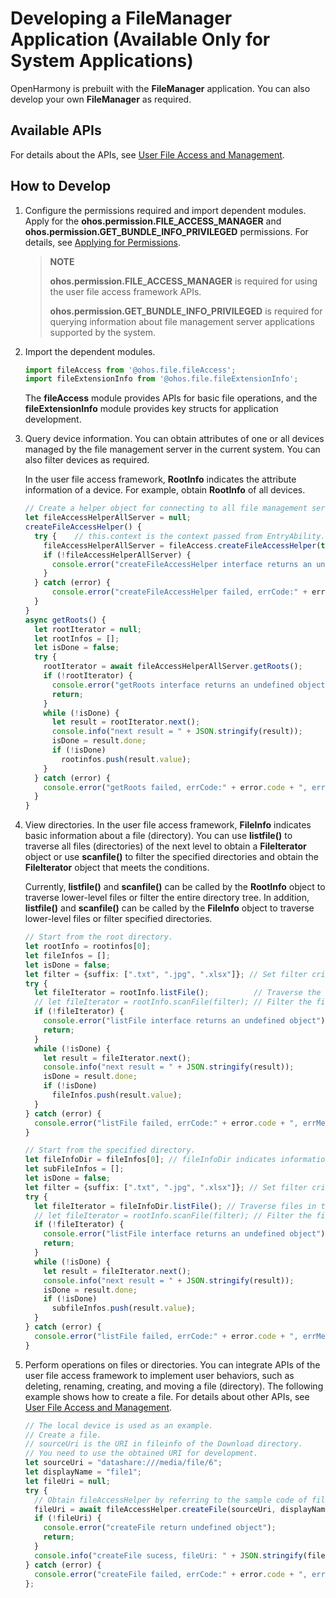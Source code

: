 # Developing a FileManager Application (Available Only for System Applications)

OpenHarmony is prebuilt with the **FileManager** application. You can also develop your own **FileManager** as required.

## Available APIs

For details about the APIs, see [User File Access and Management](../reference/apis/js-apis-fileAccess.md).

## How to Develop

1. Configure the permissions required and import dependent modules.
   Apply for the **ohos.permission.FILE_ACCESS_MANAGER** and **ohos.permission.GET_BUNDLE_INFO_PRIVILEGED** permissions. For details, see [Applying for Permissions](../security/accesstoken-guidelines.md).

   > **NOTE**
   >
   > **ohos.permission.FILE_ACCESS_MANAGER** is required for using the user file access framework APIs.
   >
   > **ohos.permission.GET_BUNDLE_INFO_PRIVILEGED** is required for querying information about file management server applications supported by the system.

2. Import the dependent modules.

   ```ts
   import fileAccess from '@ohos.file.fileAccess';
   import fileExtensionInfo from '@ohos.file.fileExtensionInfo';
   ```

   The **fileAccess** module provides APIs for basic file operations, and the **fileExtensionInfo** module provides key structs for application development.

3. Query device information.
   You can obtain attributes of one or all devices managed by the file management server in the current system. You can also filter devices as required.

   In the user file access framework, **RootInfo** indicates the attribute information of a device. For example, obtain **RootInfo** of all devices.

   ```ts
   // Create a helper object for connecting to all file management servers in the system.
   let fileAccessHelperAllServer = null;
   createFileAccessHelper() {
     try {    // this.context is the context passed from EntryAbility.
       fileAccessHelperAllServer = fileAccess.createFileAccessHelper(this.context);
       if (!fileAccessHelperAllServer) {
         console.error("createFileAccessHelper interface returns an undefined object");
       }
     } catch (error) {    
         console.error("createFileAccessHelper failed, errCode:" + error.code + ", errMessage:" + error.message);
     }
   }
   async getRoots() {  
     let rootIterator = null;  
     let rootInfos = [];  
     let isDone = false;  
     try {
       rootIterator = await fileAccessHelperAllServer.getRoots();
       if (!rootIterator) {
         console.error("getRoots interface returns an undefined object");
         return;    
       }    
       while (!isDone) {
         let result = rootIterator.next();
         console.info("next result = " + JSON.stringify(result));
         isDone = result.done;
         if (!isDone)
           rootinfos.push(result.value);
       }  
     } catch (error) {
       console.error("getRoots failed, errCode:" + error.code + ", errMessage:" + error.message);
     }
   }
   ```

4. View directories.
   In the user file access framework, **FileInfo** indicates basic information about a file (directory). You can use **listfile()** to traverse all files (directories) of the next level to obtain a **FileIterator** object or use **scanfile()** to filter the specified directories and obtain the **FileIterator** object that meets the conditions.

    Currently, **listfile()** and **scanfile()** can be called by the **RootInfo** object to traverse lower-level files or filter the entire directory tree. In addition, **listfile()** and **scanfile()** can be called by the **FileInfo** object to traverse lower-level files or filter specified directories.

   ```ts
   // Start from the root directory.
   let rootInfo = rootinfos[0];
   let fileInfos = [];
   let isDone = false;
   let filter = {suffix: [".txt", ".jpg", ".xlsx"]}; // Set filter criteria.
   try {  
     let fileIterator = rootInfo.listFile();          // Traverse the root directory of rootinfos[0] and return an iterator object.
     // let fileIterator = rootInfo.scanFile(filter); // Filter the file information of device rootinfos[0] that meets the specified conditions and return an iteration object.
     if (!fileIterator) {
       console.error("listFile interface returns an undefined object");
       return;  
     }
     while (!isDone) {
       let result = fileIterator.next();
       console.info("next result = " + JSON.stringify(result));
       isDone = result.done;
       if (!isDone)
         fileInfos.push(result.value);
     }
   } catch (error) {
     console.error("listFile failed, errCode:" + error.code + ", errMessage:" + error.message);
   }
   
   // Start from the specified directory.
   let fileInfoDir = fileInfos[0]; // fileInfoDir indicates information about a directory.
   let subFileInfos = [];
   let isDone = false;
   let filter = {suffix: [".txt", ".jpg", ".xlsx"]}; // Set filter criteria.
   try {
     let fileIterator = fileInfoDir.listFile(); // Traverse files in the specified directory and return an iterator object.
     // let fileIterator = rootInfo.scanFile(filter); // Filter the files in the specified directory and return an iterator object.
     if (!fileIterator) {
       console.error("listFile interface returns an undefined object");
       return;
     }
     while (!isDone) {
       let result = fileIterator.next();
       console.info("next result = " + JSON.stringify(result));
       isDone = result.done;
       if (!isDone)
         subfileInfos.push(result.value);
     }
   } catch (error) {
     console.error("listFile failed, errCode:" + error.code + ", errMessage:" + error.message);
   }
   ```

5. Perform operations on files or directories.
   You can integrate APIs of the user file access framework to implement user behaviors, such as deleting, renaming, creating, and moving a file (directory). The following example shows how to create a file. For details about other APIs, see [User File Access and Management](../reference/apis/js-apis-fileAccess.md).

   ```ts
   // The local device is used as an example.
   // Create a file.
   // sourceUri is the URI in fileinfo of the Download directory.
   // You need to use the obtained URI for development.
   let sourceUri = "datashare:///media/file/6";
   let displayName = "file1";
   let fileUri = null;
   try {
     // Obtain fileAccessHelper by referring to the sample code of fileAccess.createFileAccessHelper.
     fileUri = await fileAccessHelper.createFile(sourceUri, displayName);
     if (!fileUri) {
       console.error("createFile return undefined object");
       return;
     }
     console.info("createFile sucess, fileUri: " + JSON.stringify(fileUri));
   } catch (error) {
     console.error("createFile failed, errCode:" + error.code + ", errMessage:" + error.message);
   };
   ```
